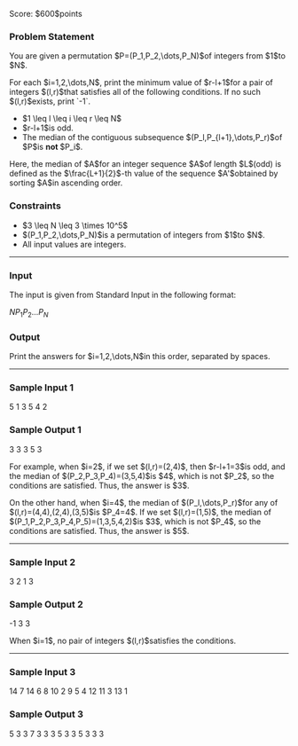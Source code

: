 
<div>

<span>

<span>

<p>
Score: $600$points
</p>

<div>

<section>

### **Problem Statement**

<p>
You are given a permutation $P=(P_1,P_2,\dots,P_N)$of integers from $1$to $N$.
</p>

<p>
For each $i=1,2,\dots,N$, print the minimum value of $r-l+1$for a pair of integers $(l,r)$that satisfies all of the following conditions. If no such $(l,r)$exists, print `-1`.
</p>

<ul>

<li>
$1 \leq l \leq i \leq r \leq N$
</li>

<li>
$r-l+1$is odd.
</li>

<li>
The median of the contiguous subsequence $(P_l,P_{l+1},\dots,P_r)$of $P$is 
<b>
not
</b>
$P_i$.
</li>

</ul>

<p>
Here, the median of $A$for an integer sequence $A$of length $L$(odd) is defined as the $\frac{L+1}{2}$-th value of the sequence $A'$obtained by sorting $A$in ascending order.
</p>

</section>

</div>

<div>

<section>

### **Constraints**

<ul>

<li>
$3 \leq N \leq 3 \times 10^5$
</li>

<li>
$(P_1,P_2,\dots,P_N)$is a permutation of integers from $1$to $N$.
</li>

<li>
All input values are integers.
</li>

</ul>

</section>

</div>

---

<div>

<div>

<section>

### **Input**

<p>
The input is given from Standard Input in the following format:
</p>

<div>

$N$$P_1$$P_2$$\dots$$P_N$
</div>

</section>

</div>

<div>

<section>

### **Output**

<p>
Print the answers for $i=1,2,\dots,N$in this order, separated by spaces.
</p>

</section>

</div>

</div>

---

<div>

<section>

### **Sample Input 1**

<div>

5
1 3 5 4 2

</div>

</section>

</div>

<div>

<section>

### **Sample Output 1**

<div>

3 3 3 5 3

</div>

<p>
For example, when $i=2$, if we set $(l,r)=(2,4)$, then $r-l+1=3$is odd, and the median of $(P_2,P_3,P_4)=(3,5,4)$is $4$, which is not $P_2$, so the conditions are satisfied. Thus, the answer is $3$.
</p>

<p>
On the other hand, when $i=4$, the median of $(P_l,\dots,P_r)$for any of $(l,r)=(4,4),(2,4),(3,5)$is $P_4=4$. If we set $(l,r)=(1,5)$, the median of $(P_1,P_2,P_3,P_4,P_5)=(1,3,5,4,2)$is $3$, which is not $P_4$, so the conditions are satisfied. Thus, the answer is $5$.
</p>

</section>

</div>

---

<div>

<section>

### **Sample Input 2**

<div>

3
2 1 3

</div>

</section>

</div>

<div>

<section>

### **Sample Output 2**

<div>

-1 3 3

</div>

<p>
When $i=1$, no pair of integers $(l,r)$satisfies the conditions.
</p>

</section>

</div>

---

<div>

<section>

### **Sample Input 3**

<div>

14
7 14 6 8 10 2 9 5 4 12 11 3 13 1

</div>

</section>

</div>

<div>

<section>

### **Sample Output 3**

<div>

5 3 3 7 3 3 3 5 3 3 5 3 3 3

</div>

</section>

</div>

</span>

</span>

</div>
